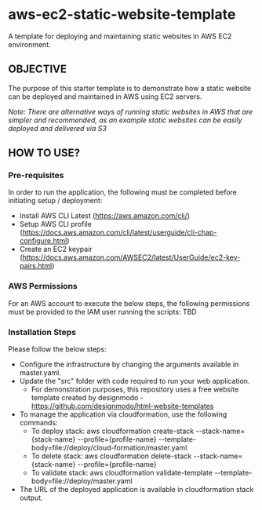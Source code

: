 # aws-ec2-static-website-template
A template for deploying and maintaining static websites in AWS EC2 environment.

## OBJECTIVE
The purpose of this starter template is to demonstrate how a static website can be deployed and maintained in AWS using EC2 servers.

_Note: There are alternative ways of running static websites in AWS that are simpler and recommended, as an example static websites can be easily deployed and delivered via S3_

## HOW TO USE?

### Pre-requisites
In order to run the application, the following must be completed before initiating setup / deployment:
* Install AWS CLI Latest (https://aws.amazon.com/cli/)
* Setup AWS CLI profile (https://docs.aws.amazon.com/cli/latest/userguide/cli-chap-configure.html)
* Create an EC2 keypair (https://docs.aws.amazon.com/AWSEC2/latest/UserGuide/ec2-key-pairs.html)

### AWS Permissions
For an AWS account to execute the below steps, the following permissions must be provided to the IAM user running the scripts:
TBD

### Installation Steps
Please follow the below steps:
* Configure the infrastructure by changing the arguments available in master.yaml. 
* Update the "src" folder with code required to run your web application.
    * For demonstration purposes, this repository uses a free website template created by designmodo - https://github.com/designmodo/html-website-templates
* To manage the application via cloudformation, use the following commands:
    * To deploy stack: aws cloudformation create-stack --stack-name={stack-name} --profile={profile-name} --template-body=file://deploy/cloud-formation/master.yaml
    * To delete stack: aws cloudformation delete-stack --stack-name={stack-name} --profile={profile-name}
    * To validate stack: aws cloudformation validate-template --template-body=file://deploy/master.yaml
* The URL of the deployed application is available in cloudformation stack output.